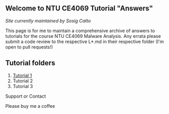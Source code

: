 ## Welcome to NTU CE4069 Tutorial "Answers" 

_Site currently maintained by Sosig Catto_

This page is for me to maintain a comprehensive archive of answers to tutorials for the course NTU CE4069 Malware Analysis. Any errata please submit a code review to the respective L*.md in their respective folder (I'm open to pull requests!)

## Tutorial folders

1. [Tutorial 1](./L1/L1.md)
2. Tutorial 2
3. Tutorial 3

Support or Contact

Please buy me a coffee
